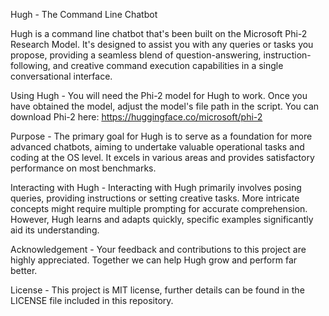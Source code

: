 Hugh - The Command Line Chatbot

Hugh is a command line chatbot that's been built on the Microsoft Phi-2 Research Model. It's designed to assist you with any queries or tasks you propose, providing a seamless blend of question-answering, instruction-following, and creative command execution capabilities in a single conversational interface.

Using Hugh -
You will need the Phi-2 model for Hugh to work. Once you have obtained the model, adjust the model's file path in the script. You can download Phi-2 here: https://huggingface.co/microsoft/phi-2

Purpose -
The primary goal for Hugh is to serve as a foundation for more advanced chatbots, aiming to undertake valuable operational tasks and coding at the OS level. It excels in various areas and provides satisfactory performance on most benchmarks.

Interacting with Hugh -
Interacting with Hugh primarily involves posing queries, providing instructions or setting creative tasks. More intricate concepts might require multiple prompting for accurate comprehension. However, Hugh learns and adapts quickly, specific examples significantly aid its understanding.

Acknowledgement -
Your feedback and contributions to this project are highly appreciated. Together we can help Hugh grow and perform far better.

License -
This project is MIT license, further details can be found in the LICENSE file included in this repository.
